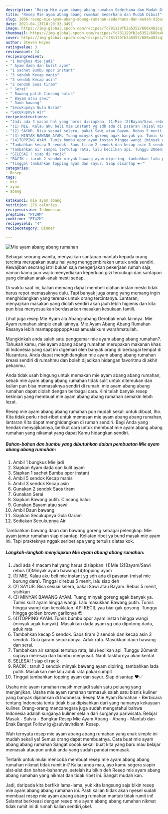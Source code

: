 ```yaml
---
description: "Resep Mie ayam abang abang rumahan Sederhana dan Mudah Dibuat"
title: "Resep Mie ayam abang abang rumahan Sederhana dan Mudah Dibuat"
slug: 1006-resep-mie-ayam-abang-abang-rumahan-sederhana-dan-mudah-dibuat
date: 2021-04-13T18:20:33.349Z
image: https://img-global.cpcdn.com/recipes/fc781129fb2a5352/680x482cq70/mie-ayam-abang-abang-rumahan-foto-resep-utama.jpg
thumbnail: https://img-global.cpcdn.com/recipes/fc781129fb2a5352/680x482cq70/mie-ayam-abang-abang-rumahan-foto-resep-utama.jpg
cover: https://img-global.cpcdn.com/recipes/fc781129fb2a5352/680x482cq70/mie-ayam-abang-abang-rumahan-foto-resep-utama.jpg
author: Steven Hayes
ratingvalue: 3
reviewcount: 14
recipeingredient:
- "1 bungkus Mie jadi"
- " Ayam dada dan kulit ayam"
- "1 sachet Bumbu opor instant"
- "5 sendok Kecap manis"
- "3 sendok Kecap asin"
- "2 sendok Saos tiram"
- " Serai"
- " Bawang putih Cincang halus"
- " Bayam atau sawi"
- " Daun bawang"
- "Secukupnya Gula Garam"
- "Secukupnya Air"
recipeinstructions:
- "Jadi ada 4 macam hal yang harus disiapkan: (1)Mie (2)Bayam/Sawi rebus (3)Minyak ayam bawang (4)topping ayam"
- "(1) MIE. Kalau aku beli mie instant yg sdh ada di pasaran (misal mie burung dara). Tinggal direbus 5 menit, lalu siap deh"
- "(2) SAYUR. Bisa sesuai selera, pakai Sawi atau Bayam. Rebus 5 menit, sisihkan"
- "(3) MINYAK BAWANG AYAM. Tuang minyak goreng agak banyak ya. Tumis kulit ayam hingga wangi. Lalu masukkan Bawang putih. Tumis hingga wangi dan kecoklatan. API KECIL yaa biar gak gosong. Tunggu hingga golden brown garlicnya 😍"
- "(4)TOPPING AYAM. Tumis bumbu opor ayam instan hingga wangi (minyak agak banyak). Masukkan dada ayam yg uda dipotong dadu, aduk rata"
- "Tambahkan kecap 5 sendok. Saos tiram 2 sendok dan kecap asin 3 sendok. Gula garam secukupnya. Aduk rata. Masukkan daun bawang dan serai."
- "Tambahkan air sampai tertutup rata, lalu kecilkan api. Tunggu 20menit supaya meresap dan bumbu menyusut. Nanti taskturnya akan kental"
- "SELESAI ! siap di racik"
- "RACIK : taruh 2 sendok minyak bawang ayam dipiring, tambahkan lada putih. Masukkan mie lalu aduk rata pakai sumpit"
- "Tinggal tambahkan topping ayam dan sayur. Siap disantap ❤✅"
categories:
- Resep
tags:
- mie
- ayam
- abang

katakunci: mie ayam abang 
nutrition: 276 calories
recipecuisine: Indonesian
preptime: "PT29M"
cooktime: "PT42M"
recipeyield: "4"
recipecategory: Dinner

---
```



![Mie ayam abang abang rumahan](https://img-global.cpcdn.com/recipes/fc781129fb2a5352/680x482cq70/mie-ayam-abang-abang-rumahan-foto-resep-utama.jpg)

Sebagai seorang wanita, menyajikan santapan mantab kepada orang tercinta merupakan suatu hal yang menggembirakan untuk anda sendiri. Kewajiban seorang istri bukan saja mengerjakan pekerjaan rumah saja, namun kamu pun wajib menyediakan keperluan gizi tercukupi dan santapan yang dimakan anak-anak mesti sedap.

Di waktu  saat ini, kalian memang dapat membeli olahan instan meski tidak harus repot memasaknya dulu. Tapi banyak juga orang yang memang ingin menghidangkan yang terenak untuk orang tercintanya. Lantaran, menyajikan masakan yang diolah sendiri akan jauh lebih higienis dan kita pun bisa menyesuaikan berdasarkan masakan kesukaan famili. 

Lihat juga resep Mie Ayam ala Abang-abang Gerobak enak lainnya. Mie Ayam rumahan simple enak lainnya. Mie Ayam Abang Abang Rumahan Rasanya lebih mantappppppppAssalamualaikum warahmatullah.

Mungkinkah anda salah satu penggemar mie ayam abang abang rumahan?. Tahukah kamu, mie ayam abang abang rumahan merupakan makanan khas di Indonesia yang saat ini digemari oleh banyak orang di berbagai tempat di Nusantara. Anda dapat menghidangkan mie ayam abang abang rumahan kreasi sendiri di rumahmu dan boleh dijadikan hidangan favoritmu di akhir pekanmu.

Anda tidak usah bingung untuk memakan mie ayam abang abang rumahan, sebab mie ayam abang abang rumahan tidak sulit untuk ditemukan dan kalian pun bisa memasaknya sendiri di rumah. mie ayam abang abang rumahan dapat diolah dengan berbagai cara. Kini telah banyak resep kekinian yang membuat mie ayam abang abang rumahan semakin lebih lezat.

Resep mie ayam abang abang rumahan pun mudah sekali untuk dibuat, lho. Kita tidak perlu ribet-ribet untuk memesan mie ayam abang abang rumahan, lantaran Kita dapat menghidangkan di rumah sendiri. Bagi Anda yang hendak menyajikannya, berikut cara untuk membuat mie ayam abang abang rumahan yang nikamat yang dapat Kamu hidangkan sendiri.

<!--inarticleads1-->

##### Bahan-bahan dan bumbu yang dibutuhkan dalam pembuatan Mie ayam abang abang rumahan:

1. Ambil 1 bungkus Mie jadi
1. Siapkan  Ayam dada dan kulit ayam
1. Siapkan 1 sachet Bumbu opor instant
1. Ambil 5 sendok Kecap manis
1. Ambil 3 sendok Kecap asin
1. Gunakan 2 sendok Saos tiram
1. Gunakan  Serai
1. Siapkan  Bawang putih. Cincang halus
1. Gunakan  Bayam atau sawi
1. Ambil  Daun bawang
1. Siapkan Secukupnya Gula Garam
1. Sediakan Secukupnya Air


Tambahkan bawang daun dan bawang goreng sebagai pelengkap. Mie ayam jamur rumahan siap disantap. Keliatan ribet ya bund masak mie ayam ini. Tapi prakteknya nggak seribet apa yang tertulis diatas kok. 

<!--inarticleads2-->

##### Langkah-langkah menyiapkan Mie ayam abang abang rumahan:

1. Jadi ada 4 macam hal yang harus disiapkan: (1)Mie (2)Bayam/Sawi rebus (3)Minyak ayam bawang (4)topping ayam
1. (1) MIE. Kalau aku beli mie instant yg sdh ada di pasaran (misal mie burung dara). Tinggal direbus 5 menit, lalu siap deh
1. (2) SAYUR. Bisa sesuai selera, pakai Sawi atau Bayam. Rebus 5 menit, sisihkan
1. (3) MINYAK BAWANG AYAM. Tuang minyak goreng agak banyak ya. Tumis kulit ayam hingga wangi. Lalu masukkan Bawang putih. Tumis hingga wangi dan kecoklatan. API KECIL yaa biar gak gosong. Tunggu hingga golden brown garlicnya 😍
1. (4)TOPPING AYAM. Tumis bumbu opor ayam instan hingga wangi (minyak agak banyak). Masukkan dada ayam yg uda dipotong dadu, aduk rata
1. Tambahkan kecap 5 sendok. Saos tiram 2 sendok dan kecap asin 3 sendok. Gula garam secukupnya. Aduk rata. Masukkan daun bawang dan serai.
1. Tambahkan air sampai tertutup rata, lalu kecilkan api. Tunggu 20menit supaya meresap dan bumbu menyusut. Nanti taskturnya akan kental
1. SELESAI ! siap di racik
1. RACIK : taruh 2 sendok minyak bawang ayam dipiring, tambahkan lada putih. Masukkan mie lalu aduk rata pakai sumpit
1. Tinggal tambahkan topping ayam dan sayur. Siap disantap ❤✅


Usaha mie ayam rumahan masih menjadi salah satu peluang yang menjanjikan. Usaha mie ayam rumahan termasuk salah satu bisnis kuliner yang banyak dijalankan di Indonesia. Resep Mie Ayam Rumahan - Berbicara tentang Indonesia tentu tidak bisa dipisahkan dari yang namanya kekayaan kuliner. Orang-orang mancanegara juga sudah mengetahui bahwa Indonesia adalah surganya kuliner selain dari surganya pariwisata. Belajar Masak - Sulvia - Bongkar Resep Mie Ayam Abang - Abang - Mantab dan Enak Banget Follow ig @sulviavirdianti Resep. 

Wah ternyata resep mie ayam abang abang rumahan yang enak simple ini mudah sekali ya! Semua orang dapat membuatnya. Cara buat mie ayam abang abang rumahan Sangat cocok sekali buat kita yang baru mau belajar memasak ataupun untuk anda yang sudah pandai memasak.

Tertarik untuk mulai mencoba membuat resep mie ayam abang abang rumahan nikmat tidak rumit ini? Kalau anda mau, ayo kamu segera siapin alat-alat dan bahan-bahannya, setelah itu bikin deh Resep mie ayam abang abang rumahan yang nikmat dan tidak ribet ini. Sangat mudah kan. 

Jadi, daripada kita berfikir lama-lama, yuk kita langsung saja bikin resep mie ayam abang abang rumahan ini. Pasti kalian tiidak akan nyesel sudah membuat resep mie ayam abang abang rumahan mantab tidak rumit ini! Selamat berkreasi dengan resep mie ayam abang abang rumahan nikmat tidak rumit ini di rumah kalian sendiri,oke!.

